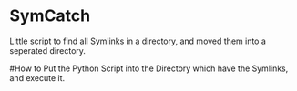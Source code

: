 # SymCatch
Little script to find all Symlinks in a directory, and moved them into a seperated directory.


#How to
Put the Python Script into the Directory which have the Symlinks, and execute it.
